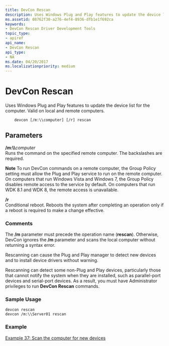 ```yaml
---
title: DevCon Rescan
description: Uses Windows Plug and Play features to update the device list for the computer. Valid on local and remote computers.
ms.assetid: 08762f30-a276-4ef4-8936-dfb1e1f692ca
keywords:
- DevCon Rescan Driver Development Tools
topic_type:
- apiref
api_name:
- DevCon Rescan
api_type:
- NA
ms.date: 04/20/2017
ms.localizationpriority: medium
---
```


# DevCon Rescan


Uses Windows Plug and Play features to update the device list for the computer. Valid on local and remote computers.

```
    devcon [/m:\\computer] [/r] rescan 
```

## <span id="ddk_devcon_rescan_tools"></span><span id="DDK_DEVCON_RESCAN_TOOLS"></span>Parameters


<span id="________m___computer______"></span><span id="________M___COMPUTER______"></span> **/m:\\\\**<em>computer</em>   
Runs the command on the specified remote computer. The backslashes are required.

**Note**   To run DevCon commands on a remote computer, the Group Policy setting must allow the Plug and Play service to run on the remote computer. On computers that run Windows Vista and Windows 7, the Group Policy disables remote access to the service by default. On computers that run WDK 8.1 and WDK 8, the remote access is unavailable.



<span id="________r______"></span><span id="________R______"></span> **/r**   
Conditional reboot. Reboots the system after completing an operation only if a reboot is required to make a change effective.

### <span id="comments"></span><span id="COMMENTS"></span>Comments

The **/m** parameter must precede the operation name (**rescan**). Otherwise, DevCon ignores the **/m** parameter and scans the local computer without returning a syntax error.

Rescanning can cause the Plug and Play manager to detect new devices and to install device drivers without warning.

Rescanning can detect some non-Plug and Play devices, particularly those that cannot notify the system when they are installed, such as parallel-port devices and serial-port devices. As a result, you must have Administrator privileges to run **DevCon Rescan** commands.

### <span id="sample_usage"></span><span id="SAMPLE_USAGE"></span>Sample Usage

```
devcon rescan
devcon /m:\\Server01 rescan
```

### <span id="example"></span><span id="EXAMPLE"></span>Example

[Example 37: Scan the computer for new devices](devcon-examples.md#ddk_example_37_scan_the_computer_for_new_devices_tools)









